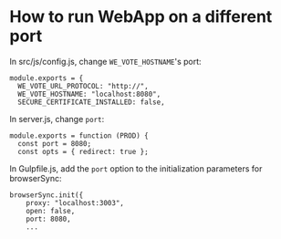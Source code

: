 # How to run WebApp on a different port

In src/js/config.js, change ```WE_VOTE_HOSTNAME```'s port:

```
module.exports = {
  WE_VOTE_URL_PROTOCOL: "http://",
  WE_VOTE_HOSTNAME: "localhost:8080", 
  SECURE_CERTIFICATE_INSTALLED: false,
```

In server.js, change ```port```:

```
module.exports = function (PROD) {
  const port = 8080;
  const opts = { redirect: true };
```

In Gulpfile.js, add the ```port``` option to the initialization parameters for browserSync:

```
browserSync.init({
    proxy: "localhost:3003",
    open: false,
    port: 8080,
    ...
```